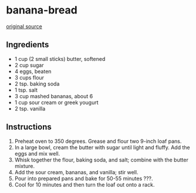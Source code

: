 # banana-bread

[original source](https://reluctantentertainer.com/sour-cream-banana-bread/)

## Ingredients

- 1 cup (2 small sticks) butter, softened
- 2 cup sugar
- 4 eggs, beaten
- 3 cups flour
- 2 tsp. baking soda
- 1 tsp. salt
- 3 cup mashed bananas, about 6
- 1 cup sour cream or greek yougurt
- 2 tsp. vanilla

## Instructions

1. Preheat oven to 350 degrees. Grease and flour two 9-inch loaf pans.
1. In a large bowl, cream the butter with sugar until light and fluffy. Add the eggs and mix well.
1. Whisk together the flour, baking soda, and salt; combine with the butter mixture.
1. Add the sour cream, bananas, and vanilla; stir well.
1. Pour into prepared pans and bake for 50-55 minutes ???.
1. Cool for 10 minutes and then turn the loaf out onto a rack.
